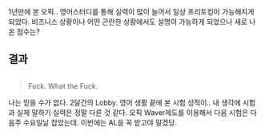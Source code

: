 <p>1년만에 본 오픽..
영어스터디를 통해 실력이 많이 늘어서 일상 프리토킹이 가능해지게 되었다.
비즈니스 상황이나 어떤 곤란한 상황에서도 설명이 가능하게 되었으나 새로 나온 점수는?</p>
<h2 id="결과">결과</h2>
<p><img alt="" src="https://velog.velcdn.com/images/yookkilhwan/post/7e27d8a4-9401-45b9-b3cb-a9f45f8db312/image.png" /></p>
<blockquote>
<p>Fuck. What the Fuck.</p>
</blockquote>
<p>나는 믿을 수가 없다. 2달간의 Lobby. 영어 생활 끝에 본 시험 성적이..
내 생각에 시험과 실제 말하기 실력은 정말 다른 것 같다. 오픽 Waver제도를 이용해서 다음 시험은 다음주 수요일날 잡았는데. 이번에는 AL을 꼭 받고야 말겠당.</p>